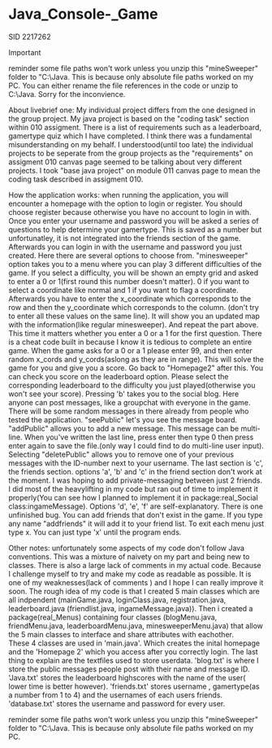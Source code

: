 # Java_Console-_Game

SID 2217262


Important

reminder some file paths won't work unless you unzip this "mineSweeper" folder to "C:\Java\. This is because only absolute file paths worked on my PC. 
You can either rename the file references in the code or unzip to C:\Java\. Sorry for the inconvience. 

About livebrief one:
	My individual project differs from the one designed in the group project.
	My java project is based on the "coding task" section within 010 assigment.
	There is a list of requirements such as a leaderboard, gamertype  quiz which I have completed.
	I think there was a fundamental misunderstanding on my behalf. I understood(until too late) the individual
	projects to be seperate from the group projects as the "requirements" on assigment 010 canvas page
	seemed to be talking about very different projects. I took "base java project" on module 011 canvas page to mean
	the coding task described in assigment 010.

How the application works:
	when running the application, you will encounter a homepage with the option to login or register. You should choose register
	because otherwise you have no account to login in with. Once you enter your username and password you will be asked a series of
	questions to help determine your gamertype. This is saved as a number but unfortunatley, it is not integrated into the friends 
	section of the game. Afterwards you can login in with the username and password you just created. Here there are several options 
	to choose from. "minesweeper" option takes you to a menu where you can play 3 different difficulties of the game.
	If you select a difficulty, you will be shown an empty grid and asked to enter a 0 or 1(first round this number doesn't matter). 
	0 if you want to select a coordinate like normal and 1 if you want to flag a coordinate. Afterwards you have to enter the x_coordinate 
	which corresponds to the row and then the y_coordinate which corresponds to the column. (don't try to enter all these values on the same line).
	It will show you an updated map with the information(like regular minesweeper). And repeat the part above. This time it matters whether you enter
	a 0 or a 1 for the first question. There is a cheat code built in because I know it is tedious to complete an entire game. When the game asks for 
	a 0 or a 1 please enter 99, and then enter random x_cords and y_cords(aslong as they are in range). This will solve the game for you and give you 
	a score. Go back to "Homepage2" after this. You can check you score on the leaderboard option. Please select the corresponding leaderboard to 
	the difficulty you just played(otherwise you won't see your score). Pressing 'b' takes you to the social blog. Here anyone can post
	messages, like a groupchat with everyone in the game. There will be some random messages in there already from people who tested
	the application. "seePublic" let's you see the message board. "addPublic" allows you to add a new message. This message can be multi-line.
	When you've written the last line, press enter then type 0 then press enter again to save the file.(only way I could find to do multi-line 
	user input). Selecting "deletePublic" allows you to remove one of your previous messages with the ID-number next to your username.
	The last section is 'c', the friends section. options 'a', 'b' and 'c' in the friend section don't work at the moment. I was hoping to add
	private-messaging between just 2 friends. I did most of the heavylifting in my code but ran out of time to implement it properly(You can see
	how I planned to implement it in package:real_Social class:ingameMessage). Options 'd', 'e', 'f' are self-explanatory.
	There is one unfinished bug. You can add friends that don't exist in the game. If you type any name "addfriends" 
	it will add it to your friend list. To exit each menu just type x. You can just type 'x' until the program ends.


Other notes:
	unfortunately some aspects of my code don't follow Java conventions. This was a mixture of naivety on my part and being new to classes.
	There is also a large lack of comments in my actual code. Because I challenge myself to try and make my code as readable as possible.
	It is one of my weaknesses(lack of comments ) and I hope I can really improve it soon.
	The rough idea of my code is that I created 5 main classes which are all indpendent (mainGame.java, loginClass.java, registration.java, leaderboard.java
	(friendlist.java, ingameMessage.java)). Then i created a package(real_Menus) containing four classes (blogMenu.java, friendMenu.java,
	leaderboardMenu.java, minesweeperMenu.java) that allow the 5 main classes to interface and share attributes with eachother.  
    	These 4 classes are used in 'main.java'. Which creates the inital homepage and the 'Homepage 2' which you access after you correctly login.
	The last thing to explain are the textfiles used to store userdata. 'blog.txt' is where I store the public messages people post with their name
	and message ID. 'Java.txt' stores the leaderboard highscores with the name of the user( lower time is better however). 'friends.txt' stores username
	, gamertype(as a number from 1 to 4) and the usernames of each users friends. 'database.txt' stores the username and password for every user.

reminder some file paths won't work unless you unzip this "mineSweeper" folder to "C:\Java\. This is because only absolute file paths worked on my PC. 
